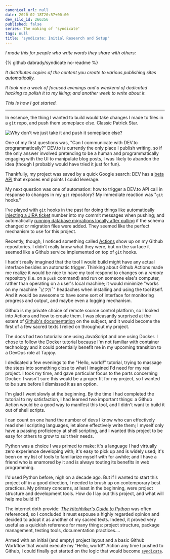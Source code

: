 ```yaml
---
canonical_url: null
date: 2020-02-18T20:57+00:00
dev_silo_id: 266356
published: false
series: The making of 'syndicate'
tags: null
title: 'syndicate: Initial Research and Setup'
---
```


_I made this for people who write words they share with others:_

{% github dabrady/syndicate no-readme %}

_It distributes copies of the content you create to various publishing sites automatically._

_It took me a week of focused evenings and a weekend of dedicated hacking to polish it to my liking; and another week to write about it._

_This is how I got started._

---

In essence, the thing I wanted to build would take changes I made to files in a `git` repo, and push them someplace else. Classic Patrick Star.

![Why don't we just take it and push it someplace else?](https://media1.tenor.com/images/3df3d2c9492eae324bcd2440dab09b54/tenor.gif?itemid=8976449)

One of my first questions was, "Can I communicate with DEV.to programmatically?" DEV.to is currently the only place I publish writing, so if the only answer involved pretending to be a human and programmatically engaging with the UI to manipulate blog posts, I was likely to abandon the idea (though I probably would have tried it just for fun).

Thankfully, my project was saved by a quick Google search: DEV has a [beta API](https://docs.dev.to/api) that exposes end points I could leverage.

My next question was one of automation: how to trigger a DEV.to API call in response to changes in my `git` repository? My immediate reaction was "`git` hooks."

I've played with `git` hooks in the past for doing things like automatically [injecting a JIRA ticket](https://gist.github.com/dabrady/29b33ef867ca6f0c5d9a60ae5b36f7fc) number into my commit messages when pushing; and automatically [running database migrations locally after pulling](https://gist.github.com/dabrady/4b9e57fb2529ca256dfb506dbb5103b1) if the schema changed or migration files were added. They seemed like the perfect mechanism to use for this project.

Recently, though, I noticed something called [Actions](https://github.com/features/actions) show up on my Github repositories. I didn't really know what they were, but on the surface it seemed like a Github service implemented on top of `git` hooks.

I hadn't really imagined that the tool I would build might have any actual interface besides an automatic trigger. Thinking about Github Actions made me realize it would be nice to have my tool respond to changes on a _remote_ repository (i.e. on a `push` command) and run on someone else's computer, rather than operating on a user's local machine; it would minimize "works on my machine ¯\\_(ツ)_/¯" headaches when installing and using the tool itself. And it would be awesome to have some sort of interface for monitoring progress and output, and maybe even a logging mechanism.

Github is my private choice of remote source control platform, so I looked into Actions and how to create them. I was pleasantly surprised at the extent of [Github's documentation](https://help.github.com/en/actions) on the subject, and it would become the first of a few sacred texts I relied on throughout my project.

The docs had two tutorials: one using JavaScript and one using Docker. I chose to follow the Docker tutorial because I'm not familiar with container technology and it could potentially benefit me in my upcoming transition to a DevOps role at Tapjoy.

I dedicated a few evenings to the "Hello, world!" tutorial, trying to massage the steps into something close to what I imagined I'd need for my real project. I took my time, and gave particular focus to the parts concerning Docker: I wasn't sure this would be a proper fit for my project, so I wanted to be sure before I dismissed it as an option.

I'm glad I went slowly at the beginning. By the time I had completed the tutorial to my satisfaction, I had learned two important things: a Github Action would be a good way to manifest this tool, and I didn't want to build it out of shell scripts.

I can count on one hand the number of devs I know who can effectively read shell scripting languages, let alone effectively write them; I myself only have a passing proficiency at shell scripting, and I wanted this project to be easy for others to grow to suit their needs.

Python was a choice I was primed to make: it's a language I had virtually zero experience developing with; it's easy to pick up and is widely used; it's been on my list of tools to familiarize myself with for awhile; and I have a friend who is enamored by it and is always touting its benefits in web programming.

I'd used Python before, nigh on a decade ago. But if I wanted to start this project off in a good direction, I needed to brush up on contemporary best practices. My primary concerns, at least in the beginning, were project structure and development tools. How do I lay out this project, and what will help me build it?

The internet doth provide: [_The Hitchhiker's Guide to Python_](https://docs.python-guide.org) was often referenced, so I concluded it must espouse a highly regarded opinion and decided to adopt it as another of my sacred texts. Indeed, it proved very useful as a quickish reference for many things: project structure, package management, testing tools, documentation practices....

Armed with an initial (and empty) project layout and a basic Github Workflow that would execute my "Hello, world!" Action any time I pushed to Github, I could finally get started on the logic that would become [`syndicate`](https://github.com/dabrady/syndicate).
